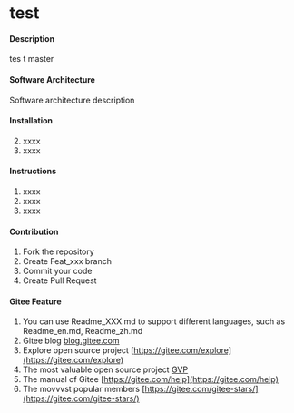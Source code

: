 # test

#### Description
tes t master

#### Software Architecture
Software architecture description

#### Installation
2.  xxxx
3.  xxxx

#### Instructions

1.  xxxx
2.  xxxx
3.  xxxx 

#### Contribution

1.  Fork the repository
2.  Create Feat_xxx branch
3.  Commit your code
4.  Create Pull Request

#### Gitee Feature

1.  You can use Readme\_XXX.md to support different languages, such as Readme\_en.md, Readme\_zh.md
2.  Gitee blog [blog.gitee.com](https://blog.gitee.com)
3.  Explore open source project [https://gitee.com/explore](https://gitee.com/explore)
4.  The most valuable open source project [GVP](https://gitee.com/gvp)
5.  The manual of Gitee [https://gitee.com/help](https://gitee.com/help)
6.  The movvvst popular members  [https://gitee.com/gitee-stars/](https://gitee.com/gitee-stars/)
